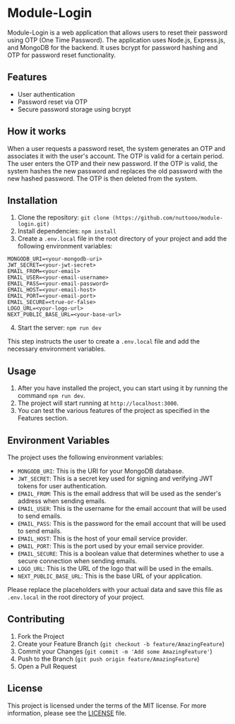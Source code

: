 # Module-Login

Module-Login is a web application that allows users to reset their password using OTP (One Time Password). The application uses Node.js, Express.js, and MongoDB for the backend. It uses bcrypt for password hashing and OTP for password reset functionality.

## Features

- User authentication
- Password reset via OTP
- Secure password storage using bcrypt

## How it works

When a user requests a password reset, the system generates an OTP and associates it with the user's account. The OTP is valid for a certain period. The user enters the OTP and their new password. If the OTP is valid, the system hashes the new password and replaces the old password with the new hashed password. The OTP is then deleted from the system.

## Installation

1. Clone the repository: `git clone (https://github.com/nuttooo/module-login.git)`
2. Install dependencies: `npm install`
3. Create a `.env.local` file in the root directory of your project and add the following environment variables:

```shellscript
MONGODB_URI=<your-mongodb-uri>
JWT_SECRET=<your-jwt-secret>
EMAIL_FROM=<your-email>
EMAIL_USER=<your-email-username>
EMAIL_PASS=<your-email-password>
EMAIL_HOST=<your-email-host>
EMAIL_PORT=<your-email-port>
EMAIL_SECURE=<true-or-false>
LOGO_URL=<your-logo-url>
NEXT_PUBLIC_BASE_URL=<your-base-url>
```

4. Start the server: `npm run dev`

This step instructs the user to create a `.env.local` file and add the necessary environment variables.

## Usage

1. After you have installed the project, you can start using it by running the command `npm run dev`.
2. The project will start running at `http://localhost:3000`.
3. You can test the various features of the project as specified in the Features section.

## Environment Variables

The project uses the following environment variables:

- `MONGODB_URI`: This is the URI for your MongoDB database.
- `JWT_SECRET`: This is a secret key used for signing and verifying JWT tokens for user authentication.
- `EMAIL_FROM`: This is the email address that will be used as the sender's address when sending emails.
- `EMAIL_USER`: This is the username for the email account that will be used to send emails.
- `EMAIL_PASS`: This is the password for the email account that will be used to send emails.
- `EMAIL_HOST`: This is the host of your email service provider.
- `EMAIL_PORT`: This is the port used by your email service provider.
- `EMAIL_SECURE`: This is a boolean value that determines whether to use a secure connection when sending emails.
- `LOGO_URL`: This is the URL of the logo that will be used in the emails.
- `NEXT_PUBLIC_BASE_URL`: This is the base URL of your application.

Please replace the placeholders with your actual data and save this file as `.env.local` in the root directory of your project.

## Contributing

1. Fork the Project
2. Create your Feature Branch (`git checkout -b feature/AmazingFeature`)
3. Commit your Changes (`git commit -m 'Add some AmazingFeature'`)
4. Push to the Branch (`git push origin feature/AmazingFeature`)
5. Open a Pull Request

## License

This project is licensed under the terms of the MIT license. For more information, please see the [LICENSE](LICENSE) file.
